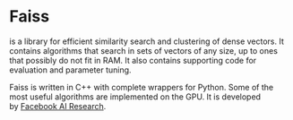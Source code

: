 # Faiss 
is a library for efficient similarity search and clustering of dense vectors. It contains algorithms that search in sets of vectors of any size, up to ones that possibly do not fit in RAM. It also contains supporting code for evaluation and parameter tuning.

Faiss is written in C++ with complete wrappers for Python. Some of the most useful algorithms are implemented on the GPU. It is developed by [Facebook AI Research](https://research.fb.com/category/facebook-ai-research-fair/).